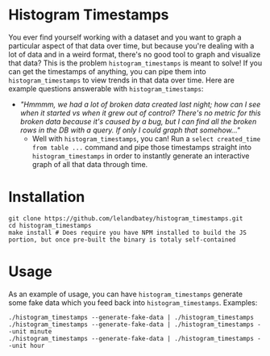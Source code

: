 # Histogram Timestamps

You ever find yourself working with a dataset and you want to graph a
particular aspect of that data over time, but because you're dealing with a lot
of data and in a weird format, there's no good tool to graph and visualize that
data? This is the problem `histogram_timestamps` is meant to solve! If you can
get the timestamps of anything, you can pipe them into `histogram_timestamps`
to view trends in that data over time. Here are example questions answerable
with `histogram_timestamps`:

- *"Hmmmm, we had a lot of broken data created last night; how can I see when it started vs when it grew out of control? There's no metric for this broken data because it's caused by a bug, but I can find all the broken rows in the DB with a query. If only I could graph that somehow..."*
	- Well with `histogram_timestamps`, you can! Run a `select created_time from table ...` command and pipe those timestamps straight into `histogram_timestamps` in order to instantly generate an interactive graph of all that data through time.

# Installation

```
git clone https://github.com/lelandbatey/histogram_timestamps.git
cd histogram_timestamps
make install # Does require you have NPM installed to build the JS portion, but once pre-built the binary is totaly self-contained
```

# Usage

As an example of usage, you can have `histogram_timestamps` generate some fake data which you feed back into `histogram_timestamps`. Examples:

```
./histogram_timestamps --generate-fake-data | ./histogram_timestamps
./histogram_timestamps --generate-fake-data | ./histogram_timestamps --unit minute
./histogram_timestamps --generate-fake-data | ./histogram_timestamps --unit hour
```
